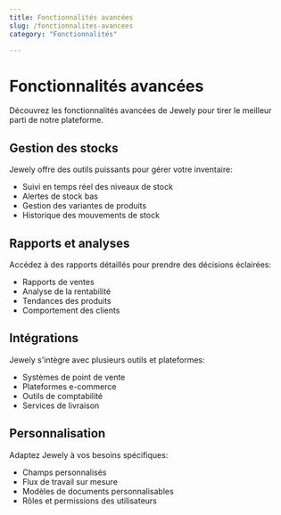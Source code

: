 ```yaml
---
title: Fonctionnalités avancées
slug: /fonctionnalites-avancees
category: "Fonctionnalités"

---
```


# Fonctionnalités avancées

Découvrez les fonctionnalités avancées de Jewely pour tirer le meilleur parti de notre plateforme.

## Gestion des stocks

Jewely offre des outils puissants pour gérer votre inventaire:

- Suivi en temps réel des niveaux de stock
- Alertes de stock bas
- Gestion des variantes de produits
- Historique des mouvements de stock

## Rapports et analyses

Accédez à des rapports détaillés pour prendre des décisions éclairées:

- Rapports de ventes
- Analyse de la rentabilité
- Tendances des produits
- Comportement des clients

## Intégrations

Jewely s'intègre avec plusieurs outils et plateformes:

- Systèmes de point de vente
- Plateformes e-commerce
- Outils de comptabilité
- Services de livraison

## Personnalisation

Adaptez Jewely à vos besoins spécifiques:

- Champs personnalisés
- Flux de travail sur mesure
- Modèles de documents personnalisables
- Rôles et permissions des utilisateurs